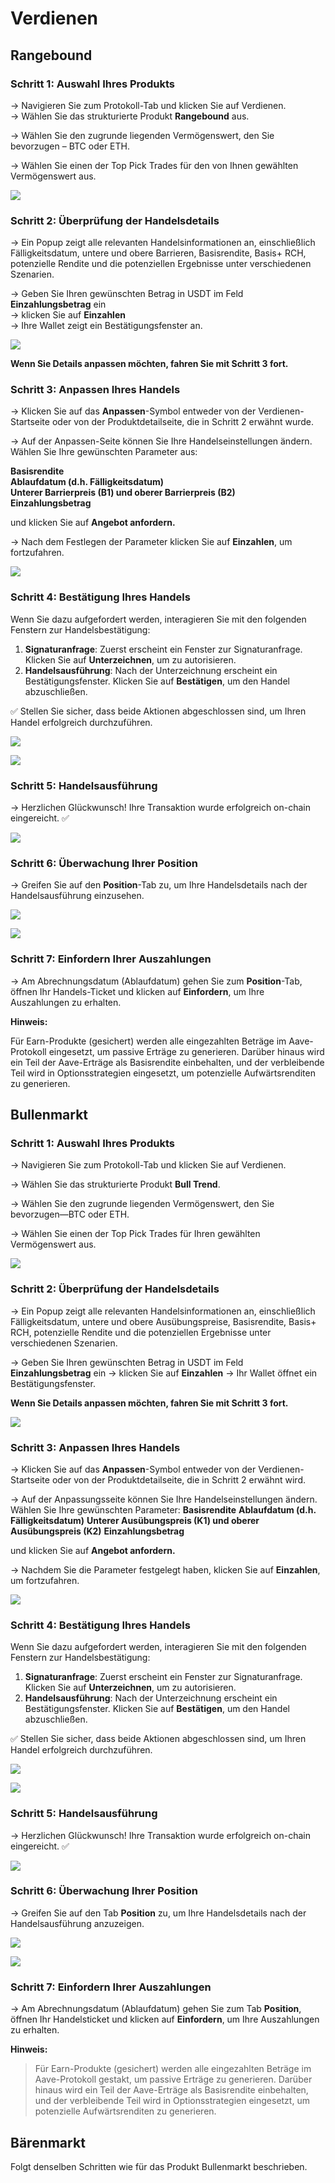 # Verdienen

## **Rangebound**

### **Schritt 1: Auswahl Ihres Produkts**

→ Navigieren Sie zum Protokoll-Tab und klicken Sie auf Verdienen.  
→ Wählen Sie das strukturierte Produkt **Rangebound** aus.

→ Wählen Sie den zugrunde liegenden Vermögenswert, den Sie bevorzugen – BTC oder ETH.

→ Wählen Sie einen der Top Pick Trades für den von Ihnen gewählten Vermögenswert aus.

![](../../static/Rw2ObN8mhoHykWx7xJduHjstsag.png)

### **Schritt 2: Überprüfung der Handelsdetails**

→ Ein Popup zeigt alle relevanten Handelsinformationen an, einschließlich Fälligkeitsdatum, untere und obere Barrieren, Basisrendite, Basis+ RCH, potenzielle Rendite und die potenziellen Ergebnisse unter verschiedenen Szenarien.

→ Geben Sie Ihren gewünschten Betrag in USDT im Feld **Einzahlungsbetrag** ein  
→ klicken Sie auf **Einzahlen**  
→ Ihre Wallet zeigt ein Bestätigungsfenster an.

![](../../static/OobQbfpSpokzqBxylDYuQFgZsTf.png)

**Wenn Sie Details anpassen möchten, fahren Sie mit Schritt 3 fort.**

### **Schritt 3: Anpassen Ihres Handels**

→ Klicken Sie auf das **Anpassen**-Symbol entweder von der Verdienen-Startseite oder von der Produktdetailseite, die in Schritt 2 erwähnt wurde.

→ Auf der Anpassen-Seite können Sie Ihre Handelseinstellungen ändern. Wählen Sie Ihre gewünschten Parameter aus:

**Basisrendite**  
**Ablaufdatum (d.h. Fälligkeitsdatum)**  
**Unterer Barrierpreis (B1) und oberer Barrierpreis (B2)**  
**Einzahlungsbetrag**

und klicken Sie auf **Angebot anfordern.**

→ Nach dem Festlegen der Parameter klicken Sie auf **Einzahlen**, um fortzufahren.

![](../../static/W9VVbd93fo8OaYxz699uGa3bsDd.png)

### **Schritt 4: Bestätigung Ihres Handels**

Wenn Sie dazu aufgefordert werden, interagieren Sie mit den folgenden Fenstern zur Handelsbestätigung:

1. **Signaturanfrage**: Zuerst erscheint ein Fenster zur Signaturanfrage. Klicken Sie auf **Unterzeichnen**, um zu autorisieren.
2. **Handelsausführung**: Nach der Unterzeichnung erscheint ein Bestätigungsfenster. Klicken Sie auf **Bestätigen**, um den Handel abzuschließen.

✅ Stellen Sie sicher, dass beide Aktionen abgeschlossen sind, um Ihren Handel erfolgreich durchzuführen.

![](../../static/Qbdbb1dHgo6wCVx0SYeuN4Dhsyc.png)

![](../../static/D6g0bGMRroELTZxO0JruvNvFsBc.png)

### **Schritt 5: Handelsausführung**

→ Herzlichen Glückwunsch! Ihre Transaktion wurde erfolgreich on-chain eingereicht. ✅

![](../../static/GHHVbPI0royh5RxSOxHuYgtBsOe.png)

### **Schritt 6: Überwachung Ihrer Position**

→ Greifen Sie auf den **Position**-Tab zu, um Ihre Handelsdetails nach der Handelsausführung einzusehen.

![](../../static/AgV8bAYbVotrzBxs0uauHKnOszg.png)

![](../../static/GDLhboxXDoQ7VGxjZAgupxnYsKc.png)

### **Schritt 7: Einfordern Ihrer Auszahlungen**

→ Am Abrechnungsdatum (Ablaufdatum) gehen Sie zum **Position**-Tab, öffnen Ihr Handels-Ticket und klicken auf **Einfordern**, um Ihre Auszahlungen zu erhalten.

**Hinweis:**

Für Earn-Produkte (gesichert) werden alle eingezahlten Beträge im Aave-Protokoll eingesetzt, um passive Erträge zu generieren. Darüber hinaus wird ein Teil der Aave-Erträge als Basisrendite einbehalten, und der verbleibende Teil wird in Optionsstrategien eingesetzt, um potenzielle Aufwärtsrenditen zu generieren.

## **Bullenmarkt**

### **Schritt 1: Auswahl Ihres Produkts**

→ Navigieren Sie zum Protokoll-Tab und klicken Sie auf Verdienen.

→ Wählen Sie das strukturierte Produkt **Bull Trend**.

→ Wählen Sie den zugrunde liegenden Vermögenswert, den Sie bevorzugen—BTC oder ETH.

→ Wählen Sie einen der Top Pick Trades für Ihren gewählten Vermögenswert aus.

![](../../static/Zxlnb2K2zoiuyoxjKAyu2Ocpskc.png)

### **Schritt 2: Überprüfung der Handelsdetails**

→ Ein Popup zeigt alle relevanten Handelsinformationen an, einschließlich Fälligkeitsdatum, untere und obere Ausübungspreise, Basisrendite, Basis+ RCH, potenzielle Rendite und die potenziellen Ergebnisse unter verschiedenen Szenarien.

→ Geben Sie Ihren gewünschten Betrag in USDT im Feld **Einzahlungsbetrag** ein
→ klicken Sie auf **Einzahlen**
→ Ihr Wallet öffnet ein Bestätigungsfenster.

**Wenn Sie Details anpassen möchten, fahren Sie mit Schritt 3 fort.**

![](../../static/L1XkbcRFMoFBeoxcW6nu2bLmscb.png)

### **Schritt 3: Anpassen Ihres Handels**

→ Klicken Sie auf das **Anpassen**-Symbol entweder von der Verdienen-Startseite oder von der Produktdetailseite, die in Schritt 2 erwähnt wird.

→ Auf der Anpassungsseite können Sie Ihre Handelseinstellungen ändern. Wählen Sie Ihre gewünschten Parameter:
**Basisrendite**
**Ablaufdatum (d.h. Fälligkeitsdatum)**
**Unterer Ausübungspreis (K1) und oberer Ausübungspreis (K2)**
**Einzahlungsbetrag**

und klicken Sie auf **Angebot anfordern.**

→ Nachdem Sie die Parameter festgelegt haben, klicken Sie auf **Einzahlen**, um fortzufahren.

![](../../static/WbHdbcj6foI3QTx0BmZuBQGSsAf.png)

### **Schritt 4: Bestätigung Ihres Handels**

Wenn Sie dazu aufgefordert werden, interagieren Sie mit den folgenden Fenstern zur Handelsbestätigung:

1. **Signaturanfrage**: Zuerst erscheint ein Fenster zur Signaturanfrage. Klicken Sie auf **Unterzeichnen**, um zu autorisieren.
2. **Handelsausführung**: Nach der Unterzeichnung erscheint ein Bestätigungsfenster. Klicken Sie auf **Bestätigen**, um den Handel abzuschließen.

✅ Stellen Sie sicher, dass beide Aktionen abgeschlossen sind, um Ihren Handel erfolgreich durchzuführen.

![](../../static/YqE3bsFF8o6RKGxGrDwu5to0s5b.png)

![](../../static/EncvbtyNco9nngxnLflu0Q0asdf.png)

### **Schritt 5: Handelsausführung**

→ Herzlichen Glückwunsch! Ihre Transaktion wurde erfolgreich on-chain eingereicht. ✅

![](../../static/WsV9bT399ooDd4xMrjDuScz9seb.png)

### **Schritt 6: Überwachung Ihrer Position**

→ Greifen Sie auf den Tab **Position** zu, um Ihre Handelsdetails nach der Handelsausführung anzuzeigen.

![](../../static/TkaKbxeE6o9ifxxNLtiuoqbTsSe.png)

![](../../static/AGc2bUsKqoZMMexoBPPuTZnqsVb.png)

### **Schritt 7: Einfordern Ihrer Auszahlungen**

→ Am Abrechnungsdatum (Ablaufdatum) gehen Sie zum Tab **Position**, öffnen Ihr Handelsticket und klicken auf **Einfordern**, um Ihre Auszahlungen zu erhalten.

**Hinweis:**

>Für Earn-Produkte (gesichert) werden alle eingezahlten Beträge im Aave-Protokoll gestakt, um passive Erträge zu generieren. Darüber hinaus wird ein Teil der Aave-Erträge als Basisrendite einbehalten, und der verbleibende Teil wird in Optionsstrategien eingesetzt, um potenzielle Aufwärtsrenditen zu generieren.

## **Bärenmarkt**

Folgt denselben Schritten wie für das Produkt Bullenmarkt beschrieben.
